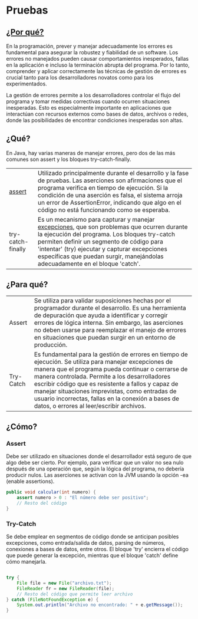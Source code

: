 # Pruebas

## [¿Por qué?](https://www.youtube.com/watch?v=981Pl9-pCLQ)

En la programación, prever y manejar adecuadamente los errores es fundamental para asegurar la robustez y fiabilidad de un software. Los errores no manejados pueden causar comportamientos inesperados, fallas en la aplicación e incluso la terminación abrupta del programa. Por lo tanto, comprender y aplicar correctamente las técnicas de gestión de errores es crucial tanto para los desarrolladores novatos como para los experimentados.

La gestión de errores permite a los desarrolladores controlar el flujo del programa y tomar medidas correctivas cuando ocurren situaciones inesperadas. Esto es especialmente importante en aplicaciones que interactúan con recursos externos como bases de datos, archivos o redes, donde las posibilidades de encontrar condiciones inesperadas son altas.

## ¿Qué?

En Java, hay varias maneras de manejar errores, pero dos de las más comunes son assert y los bloques try-catch-finally.

|||
|-|-|
|[assert](https://docs.oracle.com/javase/8/docs/technotes/guides/language/assert.html)|Utilizado principalmente durante el desarrollo y la fase de pruebas. Las aserciones son afirmaciones que el programa verifica en tiempo de ejecución. Si la condición de una aserción es falsa, el sistema arroja un error de AssertionError, indicando que algo en el código no está funcionando como se esperaba.
|try-catch-finally|Es un mecanismo para capturar y manejar [excepciones](https://docs.oracle.com/javase/tutorial/essential/exceptions/index.html), que son problemas que ocurren durante la ejecución del programa. Los bloques try-catch permiten definir un segmento de código para 'intentar' (try) ejecutar y capturar excepciones específicas que puedan surgir, manejándolas adecuadamente en el bloque 'catch'.

## ¿Para qué?

|||
|-|-|
Assert|Se utiliza para validar suposiciones hechas por el programador durante el desarrollo. Es una herramienta de depuración que ayuda a identificar y corregir errores de lógica interna. Sin embargo, las aserciones no deben usarse para reemplazar el manejo de errores en situaciones que puedan surgir en un entorno de producción.
Try-Catch|Es fundamental para la gestión de errores en tiempo de ejecución. Se utiliza para manejar excepciones de manera que el programa pueda continuar o cerrarse de manera controlada. Permite a los desarrolladores escribir código que es resistente a fallos y capaz de manejar situaciones imprevistas, como entradas de usuario incorrectas, fallas en la conexión a bases de datos, o errores al leer/escribir archivos.

## ¿Cómo?

### Assert

Debe ser utilizado en situaciones donde el desarrollador está seguro de que algo debe ser cierto. Por ejemplo, para verificar que un valor no sea nulo después de una operación que, según la lógica del programa, no debería producir nulos. Las aserciones se activan con la JVM usando la opción -ea (enable assertions).

```java
public void calcular(int numero) {
    assert numero > 0 : "El número debe ser positivo";
    // Resto del código
}
```

### Try-Catch

Se debe emplear en segmentos de código donde se anticipan posibles excepciones, como entrada/salida de datos, parsing de números, conexiones a bases de datos, entre otros. El bloque 'try' encierra el código que puede generar la excepción, mientras que el bloque 'catch' define cómo manejarla.

```java

try {
    File file = new File("archivo.txt");
    FileReader fr = new FileReader(file);
    // Resto del código que permite leer archivo
} catch (FileNotFoundException e) {
    System.out.println("Archivo no encontrado: " + e.getMessage());
}
```
